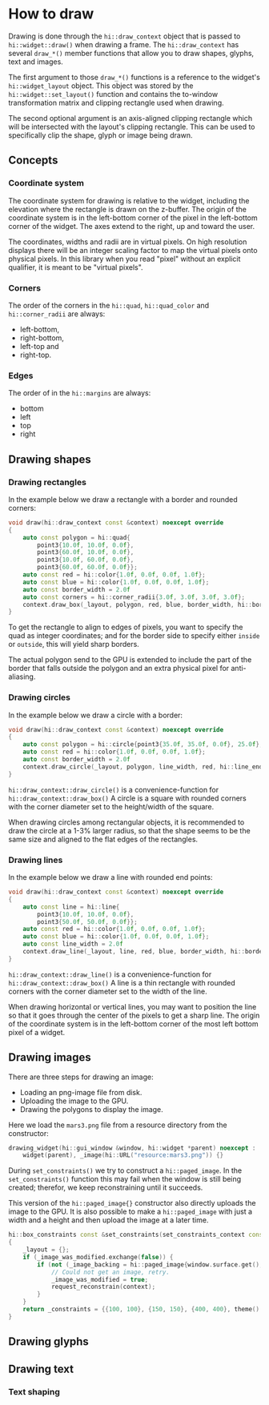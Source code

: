 How to draw
===========

Drawing is done through the `hi::draw_context` object that is passed to
`hi::widget::draw()` when drawing a frame. The `hi::draw_context` has
several `draw_*()` member functions that allow you to draw shapes,
glyphs, text and images.

The first argument to those `draw_*()` functions is a reference to the
widget's `hi::widget_layout` object. This object was stored by the
`hi::widget::set_layout()` function and contains the to-window
transformation matrix and clipping rectangle used when drawing.

The second optional argument is an axis-aligned clipping rectangle
which will be intersected with the layout's clipping rectangle.
This can be used to specifically clip the shape, glyph or image being drawn.

Concepts
--------

### Coordinate system

The coordinate system for drawing is relative to the widget, including the elevation where the rectangle
is drawn on the z-buffer. The origin of the coordinate system is in the left-bottom corner of the pixel
in the left-bottom corner of the widget. The axes extend to the right, up and toward the user.

The coordinates, widths and radii are in virtual pixels. On high resolution displays
there will be an integer scaling factor to map the virtual pixels onto physical pixels. In this library
when you read "pixel" without an explicit qualifier, it is meant to be "virtual pixels".

### Corners

The order of the corners in the `hi::quad`, `hi::quad_color` and `hi::corner_radii` are always:

 - left-bottom,
 - right-bottom,
 - left-top and
 - right-top.

### Edges

The order of in the `hi::margins` are always:

 - bottom
 - left
 - top
 - right

Drawing shapes
--------------

### Drawing rectangles

In the example below we draw a rectangle with a border and rounded corners:

```cpp
void draw(hi::draw_context const &context) noexcept override
{
    auto const polygon = hi::quad{
        point3{10.0f, 10.0f, 0.0f},
        point3{60.0f, 10.0f, 0.0f},
        point3{10.0f, 60.0f, 0.0f},
        point3{60.0f, 60.0f, 0.0f}};
    auto const red = hi::color{1.0f, 0.0f, 0.0f, 1.0f};
    auto const blue = hi::color{1.0f, 0.0f, 0.0f, 1.0f};
    auto const border_width = 2.0f
    auto const corners = hi::corner_radii{3.0f, 3.0f, 3.0f, 3.0f};
    context.draw_box(_layout, polygon, red, blue, border_width, hi::border_side::inside, corners);
}
```

To get the rectangle to align to edges of pixels, you want to specify the quad
as integer coordinates; and for the border side to specify either `inside` or `outside`,
this will yield sharp borders.

The actual polygon send to the GPU is extended to include the part
of the border that falls outside the polygon and an extra physical pixel
for anti-aliasing.

### Drawing circles

In the example below we draw a circle with a border:

```cpp
void draw(hi::draw_context const &context) noexcept override
{
    auto const polygon = hi::circle{point3{35.0f, 35.0f, 0.0f}, 25.0f};
    auto const red = hi::color{1.0f, 0.0f, 0.0f, 1.0f};
    auto const border_width = 2.0f
    context.draw_circle(_layout, polygon, line_width, red, hi::line_end_cap::round, hi::line_end_cap::round);
}
```

`hi::draw_context::draw_circle()` is a convenience-function for
`hi::draw_context::draw_box()` A circle is a square with rounded corners
with the corner diameter set to the height/width of the square.

When drawing circles among rectangular objects, it is recommended to
draw the circle at a 1-3% larger radius, so that the shape seems to
be the same size and aligned to the flat edges of the rectangles.


### Drawing lines

In the example below we draw a line with rounded end points:

```cpp
void draw(hi::draw_context const &context) noexcept override
{
    auto const line = hi::line{
        point3{10.0f, 10.0f, 0.0f},
        point3{50.0f, 50.0f, 0.0f}};
    auto const red = hi::color{1.0f, 0.0f, 0.0f, 1.0f};
    auto const blue = hi::color{1.0f, 0.0f, 0.0f, 1.0f};
    auto const line_width = 2.0f
    context.draw_line(_layout, line, red, blue, border_width, hi::border_side::inside);
}
```

`hi::draw_context::draw_line()` is a convenience-function for
`hi::draw_context::draw_box()` A line is a thin rectangle with rounded corners
with the corner diameter set to the width of the line.

When drawing horizontal or vertical lines, you may want to position the line so
that it goes through the center of the pixels to get a sharp line. The
origin of the coordinate system is in the left-bottom corner of the most left
bottom pixel of a widget.

Drawing images
--------------

There are three steps for drawing an image:
 - Loading an png-image file from disk.
 - Uploading the image to the GPU.
 - Drawing the polygons to display the image.

Here we load the `mars3.png` file from a resource directory from the constructor:

```cpp
drawing_widget(hi::gui_window &window, hi::widget *parent) noexcept :
    widget(parent), _image(hi::URL("resource:mars3.png")) {}
```

During `set_constraints()`  we try to construct a `hi::paged_image`. In the
`set_constraints()` function this may fail when the window is still being created;
therefor, we keep reconstraining until it succeeds.

This version of the `hi::paged_image{}` constructor also directly uploads the
image to the GPU. It is also possible to make a `hi::paged_image` with just
a width and a height and then upload the image at a later time.

```cpp
hi::box_constraints const &set_constraints(set_constraints_context const &context) noexcept override
{
    _layout = {};
    if (_image_was_modified.exchange(false)) {
        if (not (_image_backing = hi::paged_image{window.surface.get(), _image})) {
            // Could not get an image, retry.
            _image_was_modified = true;
            request_reconstrain(context);
        }
    }
    return _constraints = {{100, 100}, {150, 150}, {400, 400}, theme().margin};
}
```

Drawing glyphs
--------------

Drawing text
------------

### Text shaping
